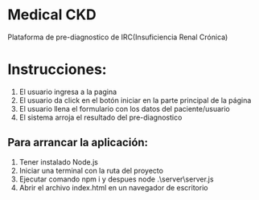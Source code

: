 # Medical CKD
Plataforma de pre-diagnostico de IRC(Insuficiencia Renal Crónica)

# Instrucciones:
1. El usuario ingresa a la pagina <Nombre de la pagina>
2. El usuario da click en el botón iniciar en la parte principal de la página
3. El usuario llena el formulario con los datos del paciente/usuario
4. El sistema arroja el resultado del pre-diagnostico

## Para arrancar la aplicación:
1. Tener instalado Node.js
2. Iniciar una terminal con la ruta del proyecto 
3. Ejecutar comando npm i y despues node .\server\server.js
4. Abrir el archivo index.html en un navegador de escritorio
